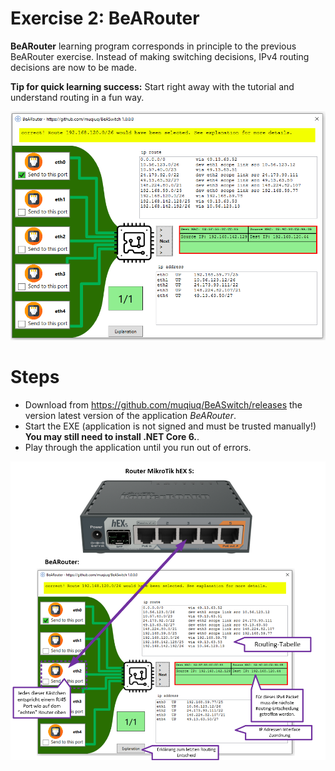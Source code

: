# Exercise 2: BeARouter

**BeARouter** learning program corresponds in principle to the previous BeARouter exercise. Instead of making switching decisions, IPv4 routing decisions are now to be made. 

**Tip for quick learning success:** Start right away with the tutorial and understand routing in a fun way.

![Screenshot BeARouter](media/BeARouter.PNG)

# Steps
 - Download from https://github.com/muqiuq/BeASwitch/releases the version latest version of the application *BeARouter*.
 - Start the EXE (application is not signed and must be trusted manually!)<br>**You may still need to install .NET Core 6.**.
 - Play through the application until you run out of errors. 

![Screenshot BeARouter with explanations](media/BeARouter_Explanation.PNG)